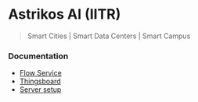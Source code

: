 # Astrikos AI (IITR)

> Smart Cities | Smart Data Centers | Smart Campus

### Documentation
 
- [Flow Service](/flow-service/)
- [Thingsboard](/thingsboard/)
- [Server setup](/server-setup/)
